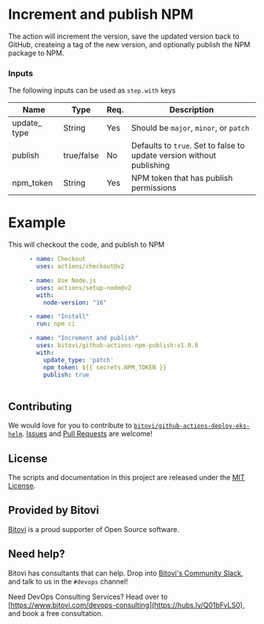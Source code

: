 

# Increment and publish NPM

The action will increment the version, save the updated version back to GitHub, createing a tag of the new version, and optionally publish the NPM package to NPM.

### Inputs

The following inputs can be used as `step.with` keys

| Name      | Type       | Req. | Description                                                  |
| --------- | ---------- | ---- | ------------------------------------------------------------ |
| update_ type      | String     | Yes  | Should be `major`, `minor`, or `patch`                       |
| publish   | true/false | No   | Defaults to `true`.  Set to false to update version without publishing |
| npm_token | String     | Yes  | NPM token that has publish permissions                       |


# Example

This will checkout the code, and publish to NPM


```yaml
      - name: Checkout
        uses: actions/checkout@v2

      - name: Use Node.js
        uses: actions/setup-node@v2
        with:
          node-version: "16"

      - name: "Install"
        run: npm ci

      - name: "Increment and publish"
        uses: bitovi/github-actions-npm-publish:v1.0.0
        with:
          update_type: 'patch'
          npm_token: ${{ secrets.NPM_TOKEN }}
          publish: true
            
```

## Contributing
We would love for you to contribute to [`bitovi/github-actions-deploy-eks-helm`](https://github.com/bitovi/github-actions-deploy-eks-helm).   [Issues](https://github.com/bitovi/github-actions-deploy-eks-helm/issues) and [Pull Requests](https://github.com/bitovi/github-actions-deploy-eks-helm/pulls) are welcome!

## License
The scripts and documentation in this project are released under the [MIT License](https://github.com/bitovi/github-actions-deploy-eks-helm/blob/main/LICENSE).

## Provided by Bitovi
[Bitovi](https://www.bitovi.com/) is a proud supporter of Open Source software.

## Need help?
Bitovi has consultants that can help.  Drop into [Bitovi's Community Slack](https://www.bitovi.com/community/slack), and talk to us in the `#devops` channel!

Need DevOps Consulting Services?  Head over to [https://www.bitovi.com/devops-consulting](https://hubs.ly/Q01bFvLS0), and book a free consultation.